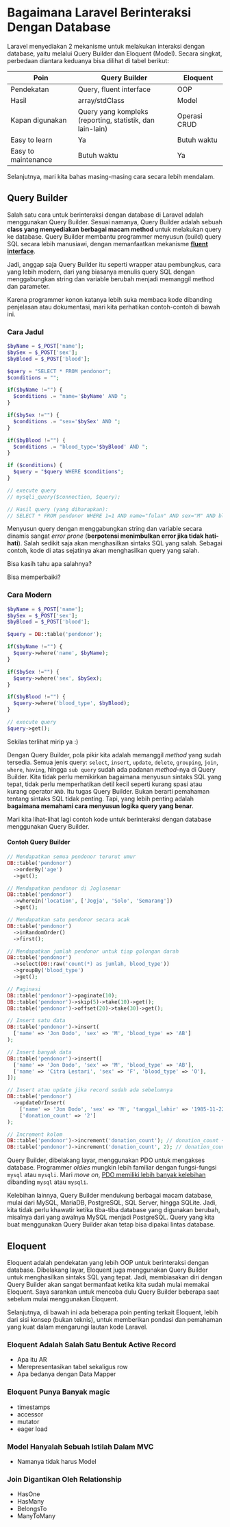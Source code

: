 # Bagaimana Laravel Berinteraksi Dengan Database

Laravel menyediakan 2 mekanisme untuk melakukan interaksi dengan database, yaitu melalui Query Builder dan Eloquent (Model). Secara singkat, perbedaan diantara keduanya bisa dilihat di tabel berikut:

| Poin                | Query Builder                                                | Eloquent     |
| ------------------- | ------------------------------------------------------------ | ------------ |
| Pendekatan          | Query, fluent interface                                      | OOP          |
| Hasil               | array/stdClass                                               | Model        |
| Kapan digunakan     | Query yang kompleks <br />(reporting, statistik, dan lain-lain) | Operasi CRUD |
| Easy to learn       | Ya                                                           | Butuh waktu  |
| Easy to maintenance | Butuh waktu                                                  | Ya           |

Selanjutnya, mari kita bahas masing-masing cara secara lebih mendalam.

## Query Builder

Salah satu cara untuk berinteraksi dengan database di Laravel adalah menggunakan Query Builder. Sesuai namanya, Query Builder adalah sebuah **class yang menyediakan berbagai macam method** untuk melakukan query ke database. Query Builder membantu programmer menyusun (build) query SQL secara lebih manusiawi, dengan memanfaatkan mekanisme [**fluent interface**](https://en.wikipedia.org/wiki/Fluent_interface#PHP).

Jadi, anggap saja Query Builder itu seperti wrapper atau pembungkus, cara yang lebih modern, dari yang biasanya menulis query SQL dengan menggabungkan string dan variable berubah menjadi memanggil method dan parameter.

Karena programmer konon katanya lebih suka membaca kode dibanding penjelasan atau dokumentasi, mari kita perhatikan contoh-contoh di bawah ini.

### Cara Jadul

```php
$byName = $_POST['name'];
$bySex = $_POST['sex'];
$byBlood = $_POST['blood'];

$query = "SELECT * FROM pendonor";
$conditions = "";

if($byName !="") {
  $conditions .= "name='$byName' AND ";
}

if($bySex !="") {
  $conditions .= "sex='$bySex' AND ";
}

if($byBlood !="") {
  $conditions .= "blood_type='$byBlood' AND ";
}

if ($conditions) {
  $query = "$query WHERE $conditions";
}

// execute query
// mysqli_query($connection, $query);

// Hasil query (yang diharapkan):
// SELECT * FROM pendonor WHERE 1=1 AND name="fulan" AND sex="M" AND blood="AB"
```

Menyusun query dengan menggabungkan string dan variable secara dinamis sangat *error prone* (**berpotensi menimbulkan error jika tidak hati-hati**). Salah sedikit saja akan menghasilkan sintaks SQL yang salah. Sebagai contoh, kode di atas sejatinya akan menghasilkan query yang salah. 

Bisa kasih tahu apa salahnya? 

Bisa memperbaiki?

### Cara Modern

```php
$byName = $_POST['name'];
$bySex = $_POST['sex'];
$byBlood = $_POST['blood'];

$query = DB::table('pendonor');

if($byName !="") {
  $query->where('name', $byName);
}

if($bySex !="") {
  $query->where('sex', $bySex);
}

if($byBlood !="") {
  $query->where('blood_type', $byBlood);
}

// execute query
$query->get();
```

Sekilas terlihat mirip ya :) 

Dengan Query Builder, pola pikir kita adalah memanggil *method* yang sudah tersedia. Semua jenis query: `select`, `insert`, `update`, `delete`, `grouping`, `join`, `where`, `having`, hingga `sub query` sudah ada padanan *method*-nya di Query Builder. Kita tidak perlu memikirkan bagaimana menyusun sintaks SQL yang tepat, tidak perlu memperhatikan detil kecil seperti kurang spasi atau kurang operator `AND`. Itu tugas Query Builder. Bukan berarti pemahaman tentang sintaks SQL tidak penting. Tapi, yang lebih penting adalah **bagaimana memahami cara menyusun logika query yang benar**. 

Mari kita lihat-lihat lagi contoh kode untuk berinteraksi dengan database menggunakan Query Builder.

#### Contoh Query Builder

```php
// Mendapatkan semua pendonor terurut umur
DB::table('pendonor')
  ->orderBy('age')
  ->get();

// Mendapatkan pendonor di Joglosemar
DB::table('pendonor')
  ->whereIn('location', ['Jogja', 'Solo', 'Semarang'])
  ->get();

// Mendapatkan satu pendonor secara acak
DB::table('pendonor')
  ->inRandomOrder()
  ->first();

// Mendapatkan jumlah pendonor untuk tiap golongan darah
DB::table('pendonor')
  ->select(DB::raw('count(*) as jumlah, blood_type'))
  ->groupBy('blood_type')
  ->get();

// Paginasi
DB::table('pendonor')->paginate(10);
DB::table('pendonor')->skip(5)->take(10)->get();
DB::table('pendonor')->offset(20)->take(30)->get();

// Insert satu data
DB::table('pendonor')->insert(
  ['name' => 'Jon Dodo', 'sex' => 'M', 'blood_type' => 'AB']
);

// Insert banyak data
DB::table('pendonor')->insert([
  ['name' => 'Jon Dodo', 'sex' => 'M', 'blood_type' => 'AB'],
  ['name' => 'Citra Lestari', 'sex' => 'F', 'blood_type' => 'O'],  
]);

// Insert atau update jika record sudah ada sebelumnya
DB::table('pendonor')
  ->updateOrInsert(
  	['name' => 'Jon Dodo', 'sex' => 'M', 'tanggal_lahir' => '1985-11-22'],
    ['donation_count' => '2']
);

// Increment kolom
DB::table('pendonor')->increment('donation_count'); // donation_count += 1;
DB::table('pendonor')->increment('donation_count', 2); // donation_count += 2;
```

Query Builder, dibelakang layar, menggunakan PDO untuk mengakses database. Programmer *oldies* mungkin lebih familiar dengan fungsi-fungsi `mysql` atau `mysqli`. Mari *move on*, [PDO memiliki lebih banyak kelebihan](https://code.tutsplus.com/tutorials/pdo-vs-mysqli-which-should-you-use--net-24059) dibanding `mysql` atau `mysqli`.

Kelebihan lainnya, Query Builder mendukung berbagai macam database, mulai dari MySQL, MariaDB, PostgreSQL, SQL Server, hingga SQLite. Jadi, kita tidak perlu khawatir ketika tiba-tiba database yang digunakan berubah, misalnya dari yang awalnya MySQL menjadi PostgreSQL. Query yang kita buat menggunakan Query Builder akan tetap bisa dipakai lintas database. 

## Eloquent

Eloquent adalah pendekatan yang lebih OOP untuk berinteraksi dengan database. Dibelakang layar, Eloquent juga menggunakan Query Builder untuk menghasilkan sintaks SQL yang tepat. Jadi, membiasakan diri dengan Query Builder akan sangat bermanfaat ketika kita sudah mulai memakai Eloquent. Saya sarankan untuk mencoba dulu Query Builder beberapa saat sebelum mulai menggunakan Eloquent.

Selanjutnya, di bawah ini ada beberapa poin penting terkait Eloquent, lebih dari sisi konsep (bukan teknis), untuk memberikan pondasi dan pemahaman yang kuat dalam mengarungi lautan kode Laravel.

### Eloquent Adalah Salah Satu Bentuk Active Record

- Apa itu AR
- Merepresentasikan tabel sekaligus row
- Apa bedanya dengan Data Mapper

### Eloquent Punya Banyak magic

- timestamps
- accessor
- mutator
- eager load

### Model Hanyalah Sebuah Istilah Dalam MVC

- Namanya tidak harus Model

### Join Digantikan Oleh Relationship

- HasOne
- HasMany
- BelongsTo
- ManyToMany